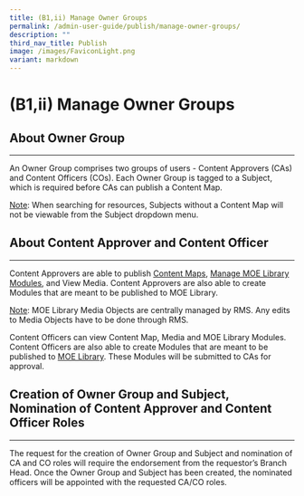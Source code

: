 ```yaml
---
title: (B1,ii) Manage Owner Groups
permalink: /admin-user-guide/publish/manage-owner-groups/
description: ""
third_nav_title: Publish
image: /images/FaviconLight.png
variant: markdown
---
```

<h1 id="manage-owner-groups">(B1,ii) Manage Owner Groups</h1>
<h2 id="about-owner-group">About Owner Group</h2>
<hr>
<p>An Owner Group comprises two groups of users - Content Approvers (CAs) and Content Officers (COs). Each Owner Group is tagged to a Subject, which is required before CAs can publish a Content Map.</p>
<p><u>Note</u>: When searching for resources, Subjects without a Content Map will not be viewable from the Subject dropdown menu.</p>
<h2 id="about-content-approver-and-content-officer">About Content Approver and Content Officer</h2>
<hr>
<p>Content Approvers are able to publish <a target="_blank" href="/admin-user-guide/publish/manage-content-maps/">Content Maps</a>, <a target="_blank" href="/admin-user-guide/publish/manage-modules/">Manage MOE Library Modules</a>, and View Media. Content Approvers are also able to create Modules that are meant to be published to MOE Library.</p>
<p><u>Note</u>: MOE Library Media Objects are centrally managed by RMS. Any edits to Media Objects have to be done through RMS.</p>
<p>Content Officers can view Content Map, Media and MOE Library Modules. Content Officers are also able to create Modules that are meant to be published to <a target="_blank" href="/admin-user-guide/publish/create-moe-library-resources/">MOE Library</a>. These Modules will be submitted to CAs for approval.</p>
<h2 id="creation-of-owner-group-and-subject-nomination-of-content-approver-and-content-officer-roles">Creation of Owner Group and Subject, Nomination of Content Approver and Content Officer Roles</h2>
<hr>
<p>The request for the creation of Owner Group and Subject and nomination of CA and CO roles will require the endorsement from the requestor’s Branch Head. Once the Owner Group and Subject has been created, the nominated officers will be appointed with the requested CA/CO roles.</p>